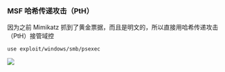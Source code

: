 ### MSF 哈希传递攻击（PtH）

因为之前 Mimikatz 抓到了黄金票据，而且是明文的，所以直接用哈希传递攻击（PtH）接管域控

```
use exploit/windows/smb/psexec
```

![](https://pic1.imgdb.cn/item/68dc1c27c5157e1a884b6129.png)

